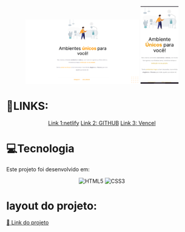 <div align="center">

<img src="assets/images/imgs-preview.png" width="300px">
<img src="assets/images/image-mobile.jpeg" width="100px">
</div>

# 🔗LINKS:

<div align="center">

  <a href="https://moveiscostumizados.netlify.app/"> Link 1:netlify</a>
  <a href="https://synxther.github.io/moveis_customizaveis_explorer/"> Link 2: GITHUB</a>
  <a href="https://moveiscustomizados.vercel.app/"> Link 3: Vencel</a>
</div>


# 💻Tecnologia
Este projeto foi desenvolvido em:
<div align="center">

  ![HTML5](https://img.shields.io/badge/html5-%23E34F26.svg?style=for-the-badge&logo=html5&logoColor=white)
  ![CSS3](https://img.shields.io/badge/css3-%231572B6.svg?style=for-the-badge&logo=css3&logoColor=white)

</div>

# layout do projeto:

<a href="https://www.figma.com/file/Eg7SEVZZwJ2l1sgSQtVNuR/Explorer---Projeto-01-(Copy)-(Copy)?type=design&node-id=1-2&t=6fPdWtFksBCaZvXt-0">📃 Link do projeto</a>
